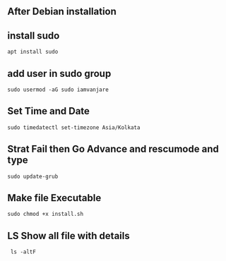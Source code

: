 ## After Debian installation 

## install sudo 
	apt install sudo

## add user in sudo group 
	sudo usermod -aG sudo iamvanjare

## Set Time and Date 
	sudo timedatectl set-timezone Asia/Kolkata

## Strat Fail then Go Advance and rescumode and type
	sudo update-grub

## Make file Executable 
	sudo chmod +x install.sh

## LS Show all file with details
	 ls -altF

